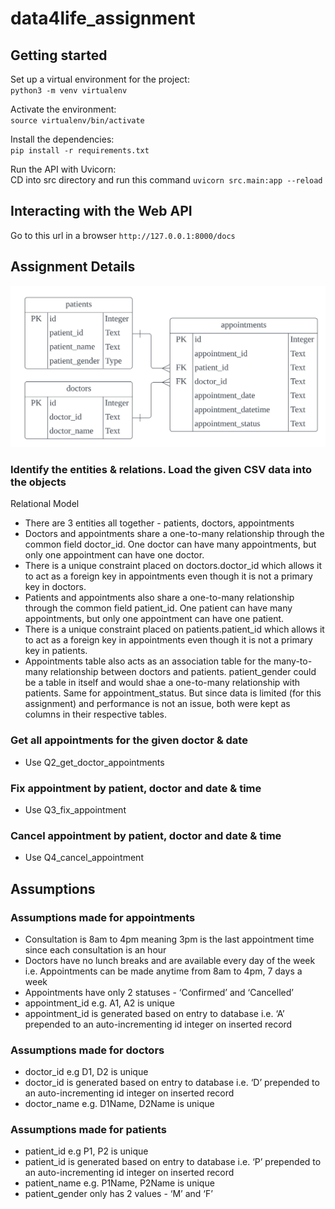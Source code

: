 # data4life_assignment

## Getting started

Set up a virtual environment for the project:  
`python3 -m venv virtualenv`

Activate the environment:  
`source virtualenv/bin/activate`

Install the dependencies:  
`pip install -r requirements.txt`

Run the API with Uvicorn:  
CD into src directory and run this command `uvicorn src.main:app --reload`

## Interacting with the Web API
Go to this url in a browser `http://127.0.0.1:8000/docs`


## Assignment Details
![ERD](erd.png)

### Identify the entities & relations. Load the given CSV data into the objects

Relational Model
- There are 3 entities all together - patients, doctors, appointments
- Doctors and appointments share a one-to-many relationship through the common field doctor_id. One doctor can have many appointments, but only one appointment can have one doctor.
- There is a unique constraint placed on doctors.doctor_id which allows it to act as a foreign key in appointments even though it is not a primary key in doctors.
- Patients and appointments also share a one-to-many relationship through the common field patient_id. One patient can have many appointments, but only one appointment can have one patient.
- There is a unique constraint placed on patients.patient_id which allows it to act as a foreign key in appointments even though it is not a primary key in patients.
- Appointments table also acts as an association table for the many-to-many relationship between doctors and patients.
patient_gender could be a table in itself and would shae a one-to-many relationship with patients. Same for appointment_status. But since data is limited (for this assignment) and performance is not an issue, both were kept as columns in their respective tables.

### Get all appointments for the given doctor & date
- Use Q2_get_doctor_appointments

### Fix appointment by patient, doctor and date & time
- Use Q3_fix_appointment

### Cancel appointment by patient, doctor and date & time
- Use Q4_cancel_appointment

## Assumptions
### Assumptions made for appointments
- Consultation is 8am to 4pm meaning 3pm is the last appointment time since each consultation is an hour
- Doctors have no lunch breaks and are available every day of the week i.e. Appointments can be made anytime from 8am to 4pm, 7 days a week
- Appointments have only 2 statuses - ‘Confirmed’ and ‘Cancelled’
- appointment_id e.g. A1, A2 is unique
- appointment_id is generated based on entry to database i.e. ‘A’ prepended to an auto-incrementing id integer on inserted record

### Assumptions made for doctors
- doctor_id e.g D1, D2 is unique
- doctor_id is generated based on entry to database i.e. ‘D’ prepended to an auto-incrementing id integer on inserted record
- doctor_name e.g. D1Name, D2Name is unique

### Assumptions made for patients
- patient_id e.g P1, P2 is unique
- patient_id is generated based on entry to database i.e. ‘P’ prepended to an auto-incrementing id integer on inserted record
- patient_name e.g. P1Name, P2Name is unique
- patient_gender only has 2 values - ‘M’ and ‘F’
